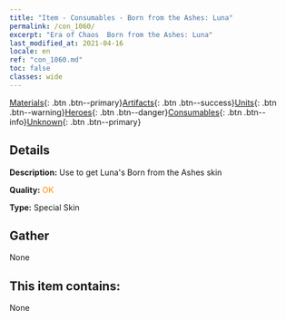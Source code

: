 ```yaml
---
title: "Item - Consumables - Born from the Ashes: Luna"
permalink: /con_1060/
excerpt: "Era of Chaos  Born from the Ashes: Luna"
last_modified_at: 2021-04-16
locale: en
ref: "con_1060.md"
toc: false
classes: wide
---
```

 [Materials](/Items/){: .btn .btn--primary}[Artifacts](/Items/Artifacts/){: .btn .btn--success}[Units](/Items/Units/){: .btn .btn--warning}[Heroes](/Items/Heroes/){: .btn .btn--danger}[Consumables](/Items/Consumables/){: .btn .btn--info}[Unknown](/Items/Unknown/){: .btn .btn--primary}

## Details
 **Description:** Use to get Luna's Born from the Ashes skin

 **Quality:** <span style="color: #FF8C00">OK</span>

 **Type:** Special Skin

## Gather

  None

## This item contains:

  None

